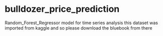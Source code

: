 # bulldozer_price_prediction
Random_Forest_Regressor model for time series analysis
this dataset was imported from kaggle and so please download the bluebook from there
